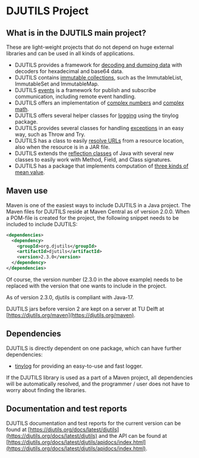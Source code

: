 # DJUTILS Project

## What is in the DJUTILS main project?

These are light-weight projects that do not depend on huge external libraries and can be used in all kinds of applications.

*  DJUTILS provides a framework for [decoding and dumping data](decoder-dumper) with decoders for hexadecimal and base64 data.
*  DJUTILS contains [immutable collections](immutable-collections), such as the ImmutableList, ImmutableSet and ImmutableMap.
*  DJUTILS [events](event) is a framework for publish and subscribe communication, including remote event handling.
*  DJUTILS offers an implementation of [complex numbers](complex-numbers) and [complex math](complex-math).
*  DJUTILS offers several helper classes for [logging](logging) using the tinylog package.
*  DJUTILS provides several classes for handling [exceptions](exceptions) in an easy way, such as Throw and Try.
*  DJUTILS has a class to easily [resolve URLs](urlresource) from a resource location, also when the resource is in a JAR file.
*  DJUTILS extends the [reflection classes](reflection) of Java with several new classes to easily work with Method, Field, and Class signatures.
*  DJUTILS has a package that implements computation of [three kinds of mean value](means).


## Maven use

Maven is one of the easiest ways to include DJUTILS in a Java project. The Maven files for DJUTILS reside at Maven Central as of version 2.0.0. When a POM-file is created for the project, the following snippet needs to be included to include DJUTILS:

```xml
<dependencies>
  <dependency>
    <groupId>org.djutils</groupId>
    <artifactId>djutils</artifactId>
    <version>2.3.0</version>
  </dependency>
</dependencies>
```

Of course, the version number (2.3.0 in the above example) needs to be replaced with the version that one wants to include in the project.

As of version 2.3.0, djutils is compliant with Java-17.

DJUTILS jars before version 2 are kept on a server at TU Delft at [https://djutils.org/maven](https://djutils.org/maven).


## Dependencies

DJUTILS is directly dependent on one package, which can have further dependencies:

* [tinylog](https://tinylog.org/v1/) for providing an easy-to-use and fast logger.

If the DJUTILS library is used as a part of a Maven project, all dependencies will be automatically resolved, and the programmer / user does not have to worry about finding the libraries.


## Documentation and test reports

DJUTILS documentation and test reports for the current version can be found at [https://djutils.org/docs/latest/djutils](https://djutils.org/docs/latest/djutils) and the API can be found at [https://djutils.org/docs/latest/djutils/apidocs/index.html](https://djutils.org/docs/latest/djutils/apidocs/index.html).

